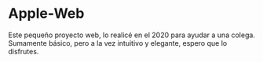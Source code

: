 # Apple-Web
Este pequeño proyecto web, lo realicé en el 2020 para ayudar a una colega. Sumamente básico, pero a la vez intuitivo y elegante, espero que lo disfrutes.
